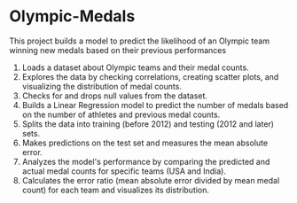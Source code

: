 # Olympic-Medals
This project builds a model to predict the likelihood of an Olympic team winning new medals based on their previous performances

1. Loads a dataset about Olympic teams and their medal counts.
2. Explores the data by checking correlations, creating scatter plots, and visualizing the distribution of medal counts.
3. Checks for and drops null values from the dataset.
4. Builds a Linear Regression model to predict the number of medals based on the number of athletes and previous medal counts.
5. Splits the data into training (before 2012) and testing (2012 and later) sets.
6. Makes predictions on the test set and measures the mean absolute error.
7. Analyzes the model's performance by comparing the predicted and actual medal counts for specific teams (USA and India).
8. Calculates the error ratio (mean absolute error divided by mean medal count) for each team and visualizes its distribution.
